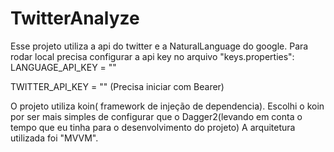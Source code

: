 # TwitterAnalyze

Esse projeto utiliza a api do twitter e a NaturalLanguage do google.
Para rodar local precisa configurar a api key no arquivo "keys.properties":
LANGUAGE_API_KEY = ""

TWITTER_API_KEY = "" (Precisa iniciar com Bearer)

O projeto utiliza koin( framework de injeção de dependencia). 
Escolhi o koin por ser mais simples de configurar que o Dagger2(levando em conta o tempo que eu tinha para o desenvolvimento do projeto)
A arquitetura utilizada foi "MVVM".
